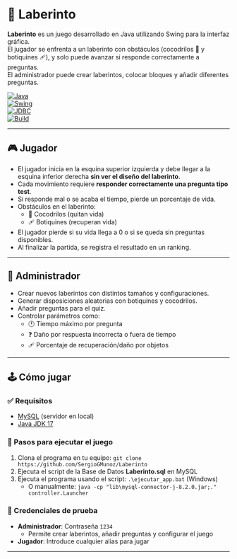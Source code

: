 # 🧩 Laberinto

**Laberinto** es un juego desarrollado en Java utilizando Swing para la interfaz gráfica.  
El jugador se enfrenta a un laberinto con obstáculos (cocodrilos 🐊 y botiquines 🩹), y solo puede avanzar si responde correctamente a preguntas.  
El administrador puede crear laberintos, colocar bloques y añadir diferentes preguntas.

[![Java](https://img.shields.io/badge/Java-ED8B00?style=for-the-badge&logo=java&logoColor=white)](https://www.java.com/)  
[![Swing](https://img.shields.io/badge/Swing-GUI-blue?style=for-the-badge)]()  
[![JDBC](https://img.shields.io/badge/JDBC-Database-lightgrey?style=for-the-badge)]()  
[![Build](https://img.shields.io/badge/Status-En%20proceso-yellow?style=for-the-badge)]()

---

## 🎮 Jugador

- El jugador inicia en la esquina superior izquierda y debe llegar a la esquina inferior derecha **sin ver el diseño del laberinto**.
- Cada movimiento requiere **responder correctamente una pregunta tipo test**.
- Si responde mal o se acaba el tiempo, pierde un porcentaje de vida.
- Obstáculos en el laberinto:
  - 🐊 Cocodrilos (quitan vida)
  - 🩹 Botiquines (recuperan vida)
- El jugador pierde si su vida llega a 0 o si se queda sin preguntas disponibles.
- Al finalizar la partida, se registra el resultado en un ranking.

---

## 🧠 Administrador

- Crear nuevos laberintos con distintos tamaños y configuraciones.
- Generar disposiciones aleatorias con botiquines y cocodrilos.
- Añadir preguntas para el quiz.
- Controlar parámetros como:
  - 🕐 Tiempo máximo por pregunta
  - ❓ Daño por respuesta incorrecta o fuera de tiempo
  - 🩹 Porcentaje de recuperación/daño por objetos

---
## 🕹️ Cómo jugar

### ✅ Requisitos

- [MySQL](https://www.mysql.com/) (servidor en local)
- [Java JDK 17](https://www.oracle.com/java/technologies/javase/jdk17-archive-downloads.html)

### 🧩 Pasos para ejecutar el juego
1. Clona el programa en tu equipo: `git clone https://github.com/SergioGMunoz/Laberinto`
2. Ejecuta el script de la Base de Datos **Laberinto.sql** en MySQL
3. Ejecuta el programa usando el script: `.\ejecutar_app.bat` (Windows)
   - O manualmente: `java -cp "lib\mysql-connector-j-8.2.0.jar;." controller.Launcher`

### 🔑 Credenciales de prueba
- **Administrador**: Contraseña `1234`
  - Permite crear laberintos, añadir preguntas y configurar el juego
- **Jugador**: Introduce cualquier alias para jugar

---
